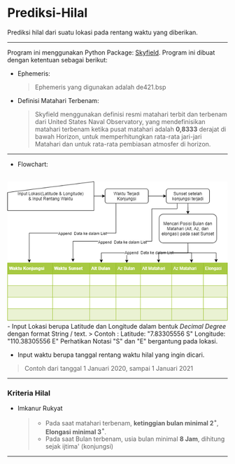 # Prediksi-Hilal
 Prediksi hilal dari suatu lokasi pada rentang waktu yang diberikan.

___
Program ini menggunakan Python Package: [Skyfield](https://rhodesmill.org/skyfield/).
Program ini dibuat dengan ketentuan sebagai berikut:
- Ephemeris:
    > Ephemeris yang digunakan adalah de421.bsp
- Definisi Matahari Terbenam:
    > Skyfield menggunakan definisi resmi matahari terbit dan terbenam dari United States Naval Observatory, yang mendefinisikan matahari terbenam ketika pusat matahari adalah <b>0,8333</b> derajat di bawah Horizon, untuk memperhitungkan rata-rata jari-jari Matahari dan untuk rata-rata pembiasan atmosfer di horizon.
___
- Flowchart:
<br>
<img src="flowchart.png">
<br>
- Input Lokasi berupa Latitude dan Longitude dalam bentuk <em>Decimal Degree</em> dengan format String / text.
 > Contoh : 
    Latitude: "7.83305556 S"
    Longitude: "110.38305556 E"
    Perhatikan Notasi "S" dan "E" bergantung pada lokasi.
    
- Input waktu berupa tanggal rentang waktu hilal yang ingin dicari.
 > Contoh dari tanggal 1 Januari 2020, sampai 1 Januari 2021
___

### Kriteria Hilal
- Imkanur Rukyat
    > - Pada saat matahari terbenam, <b>ketinggian bulan minimal 2$^\circ$</b>, <b>Elongasi minimal 3$^\circ$</b>.
    > - Pada saat Bulan terbenam, usia bulan minimal <b>8 Jam</b>, dihitung sejak ijtima' (konjungsi)
    
___